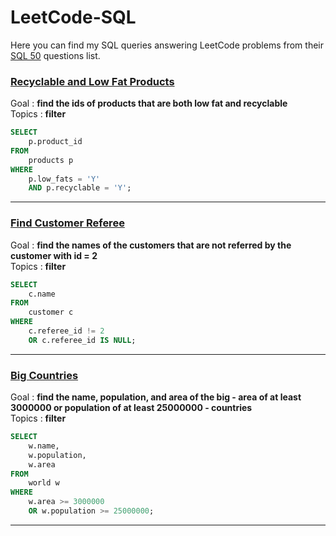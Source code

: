 # LeetCode-SQL
Here you can find my SQL queries answering LeetCode problems from their [SQL 50](https://leetcode.com/studyplan/top-sql-50/) questions list.

### [Recyclable and Low Fat Products](https://leetcode.com/problems/recyclable-and-low-fat-products/description/?envType=study-plan-v2&envId=top-sql-50)

Goal : **find the ids of products that are both low fat and recyclable**\
Topics : **filter**
```sql
SELECT
    p.product_id
FROM
    products p
WHERE 
    p.low_fats = 'Y'
    AND p.recyclable = 'Y';
```

---

### [Find Customer Referee](https://leetcode.com/problems/find-customer-referee/submissions/1394346205/?envType=study-plan-v2&envId=top-sql-50)

Goal : **find the names of the customers that are not referred by the customer with id = 2**\
Topics : **filter**
```sql
SELECT
    c.name
FROM
    customer c
WHERE
    c.referee_id != 2
    OR c.referee_id IS NULL;
```

---

### [Big Countries](https://leetcode.com/problems/big-countries/description/?envType=study-plan-v2&envId=top-sql-50)

Goal : **find the name, population, and area of the big - area of at least 3000000 or population of at least 25000000 - countries**\
Topics : **filter**
```sql
SELECT
    w.name,
    w.population,
    w.area
FROM
    world w
WHERE
    w.area >= 3000000
    OR w.population >= 25000000;
```

---
